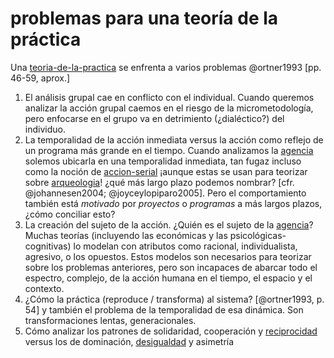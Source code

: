 # problemas para una teoría de la práctica

Una [teoria-de-la-practica](teoria-de-la-practica.md) se enfrenta a varios problemas @ortner1993 [pp. 46-59, aprox.]

1. El análisis grupal cae en conflicto con el individual. Cuando queremos analizar la acción grupal caemos en el riesgo de la micrometodología, pero enfocarse en el grupo va en detrimiento (¿dialéctico?) del individuo.
1. La temporalidad de la acción inmediata versus la acción como reflejo de un programa más grande en el tiempo. Cuando analizamos la [agencia](agencia.md) solemos ubicarla en una temporalidad inmediata, tan fugaz incluso como la noción de [accion-serial](accion-serial.md) ¡aunque estas se usan para teorizar sobre [arqueologia](arqueologia.md)! ¿qué más largo plazo podemos nombrar? [cfr. @johannesen2004; @joyceylopiparo2005]. Pero el comportamiento también está *motivado* por *proyectos* o *programas* a más largos plazos, ¿cómo conciliar esto?
1. La creación del sujeto de la acción. ¿Quién es el sujeto de la [agencia](agencia.md)? Muchas teorías (incluyendo las económicas y las psicológicas-cognitivas) lo modelan con atributos como racional, individualista, agresivo, o los opuestos. Estos modelos son necesarios para teorizar sobre los problemas anteriores, pero son incapaces de abarcar todo el espectro, complejo, de la acción humana en el tiempo, el espacio y el contexto.
1. ¿Cómo la práctica (reproduce / transforma) al sistema? [@ortner1993, p. 54] y también el problema de la temporalidad de esa dinámica. Son transformaciones lentas, generacionales.
1. Cómo analizar los patrones de solidaridad, cooperación y [reciprocidad](reciprocidad.md) versus los de dominación, [desigualdad](desigualdad.md) y asimetría
